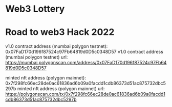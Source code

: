 # Web3 Lottery
# Road to web3 Hack 2022

v1.0 contract address (mumbai polygon testnet): 0x07FaD170d196f87524c97Fb64819d0D5c0348D57
v1.0 contract address (mumbai polygon testnet) url: https://mumbai.polygonscan.com/address/0x07FaD170d196f87524c97Fb64819d0D5c0348D57

minted nft address (polygon mainnet): 0x7f298fc66ec28de0ac61836ad6b09a0facdd1cdb86373d51ac875732dbc5297b
minted nft address (polygon mainnet) url: https://polygonscan.com/tx/0x7f298fc66ec28de0ac61836ad6b09a0facdd1cdb86373d51ac875732dbc5297b
